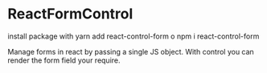 # ReactFormControl

install package with yarn add react-control-form o npm i react-control-form

Manage forms in react by passing a single JS object.
With control you can render the form field your require.
